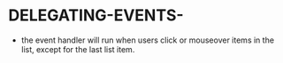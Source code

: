 # DELEGATING-EVENTS-
- the event handler will run when users click or mouseover items in the list, except for the last list item.
